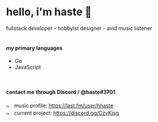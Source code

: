# hello, i'm haste 🎪
fullstack developer - hobbyist designer - avid music listener <br> 
<br>

#### my primary languages
 -  Go
 -  JavaScript
<br>

#### contact me through Discord / @haste#3701 <br>
⤷　music profile: https://last.fm/user/hhaste <br>
⤷　current project: https://discord.gg/CzvKjsg


